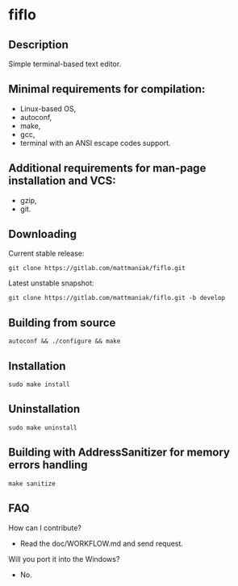 # fiflo

## Description
Simple terminal-based text editor.

## Minimal requirements for compilation:
- Linux-based OS,
- autoconf,
- make,
- gcc,
- terminal with an ANSI escape codes support.

## Additional requirements for man-page installation and VCS:
- gzip,
- git.

## Downloading
Current stable release:
```
git clone https://gitlab.com/mattmaniak/fiflo.git
```
Latest unstable snapshot:
```
git clone https://gitlab.com/mattmaniak/fiflo.git -b develop
```

## Building from source
```
autoconf && ./configure && make
```

## Installation
```
sudo make install
```

## Uninstallation
```
sudo make uninstall
```

## Building with AddressSanitizer for memory errors handling
```
make sanitize
```

## FAQ
How can I contribute?
- Read the doc/WORKFLOW.md and send request.

Will you port it into the Windows?
- No.

